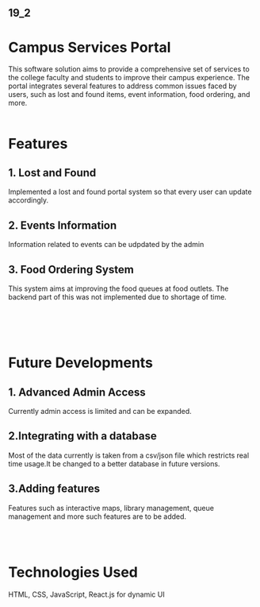 ## 19_2
# Campus Services Portal
This software solution aims to provide a comprehensive set of services to the college faculty and students to improve their campus experience. 
The portal integrates several features to address common issues faced by users, such as lost and found items, event information, food ordering, and more.
<br />
<br />

# Features

## 1. Lost and Found
Implemented a lost and found portal system so that every user can  update accordingly.
## 2. Events Information
Information related to events can be udpdated by the admin
## 3. Food Ordering System
This system aims at improving the food queues at food outlets. The backend part of this was not implemented due to shortage of time.
<br />
<br />
<br />
<br />
<br />
# Future Developments

## 1. Advanced Admin Access
Currently admin access is limited and can be expanded.
## 2.Integrating with a database
Most of the data currently is taken from a csv/json file which restricts real time usage.It be changed to a better database in future versions.
## 3.Adding features
Features such as interactive maps, library management, queue management and more such features are to be added.

<br />
<br />

# Technologies Used
HTML, CSS, JavaScript, React.js for dynamic UI
